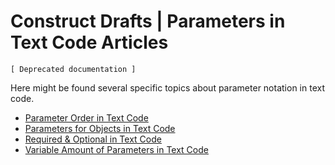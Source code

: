 Construct Drafts | Parameters in Text Code Articles
===================================================

`[ Deprecated documentation ]`

Here might be found several specific topics about parameter notation in text code.

- [Parameter Order in Text Code](parameter-order-in-text-code.md)
- [Parameters for Objects in Text Code](parameters-for-objects-in-text-code.md)
- [Required & Optional in Text Code](required-and-optional-in-text-code.md)
- [Variable Amount of Parameters in Text Code](variable-amount-of-parameters-in-text-code.md)